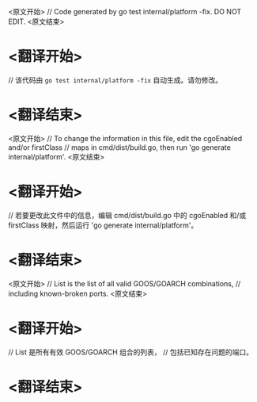 
<原文开始>
// Code generated by go test internal/platform -fix. DO NOT EDIT.
<原文结束>

# <翻译开始>
// 该代码由 `go test internal/platform -fix` 自动生成。请勿修改。
# <翻译结束>


<原文开始>
// To change the information in this file, edit the cgoEnabled and/or firstClass
// maps in cmd/dist/build.go, then run 'go generate internal/platform'.
<原文结束>

# <翻译开始>
// 若要更改此文件中的信息，编辑 cmd/dist/build.go 中的 cgoEnabled 和/或 firstClass 映射，然后运行 'go generate internal/platform'。
# <翻译结束>


<原文开始>
// List is the list of all valid GOOS/GOARCH combinations,
// including known-broken ports.
<原文结束>

# <翻译开始>
// List 是所有有效 GOOS/GOARCH 组合的列表，
// 包括已知存在问题的端口。
# <翻译结束>

